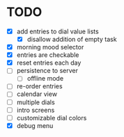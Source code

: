 # TODO

* [x] add entries to dial value lists
    * [x] disallow addition of empty task
* [x] morning mood selector
* [x] entries are checkable
* [x] reset entries each day
* [ ] persistence to server
    * [ ] offline mode
* [ ] re-order entries
* [ ] calendar view
* [ ] multiple dials
* [ ] intro screens
* [ ] customizable dial colors
* [x] debug menu